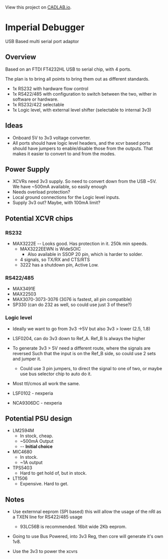 View this project on [CADLAB.io](https://cadlab.io/project/1894). 

# Imperial Debugger #

USB Based multi serial port adaptor

## Overview ##

Based on an FTDI FT4232HL USB to serial chip, with 4 ports. 

The plan is to bring all points to bring them out as different standards.

 * 1x RS232 with hardware flow control
 * 1x RS422/485 with configuration to switch between the two, wither in software or hardware.
 * 1x RS232/422 selectable
 * 1x Logic level, with external level shifter (selectable to internal 3v3)
 
## Ideas ##

 * Onboard 5V to 3v3 voltage converter.
 * All ports should have logic level headers, and the xcvr based ports should have
   jumpers to enable/disable those  from the outputs. That makes it easier to convert to and from the modes.
 
## Power Supply ##

 * XCVRs need 3v3 supply. So need to convert down from the USB ~5V. We have ~500mA available, so easily enough
 * Needs overload protection?
 * Local ground connections for the Logic level inputs.
 * Supply 3v3 out? Maybe, with 100mA limit?
 
 
## Potential XCVR chips

### RS232
  * MAX3222E -- Looks good. Has protection in it. 250k min speeds.
    * MAX3222EEWN is WideSOIC
	  * Also available in SSOP 20 pin, which is harder to solder.
    * 4 signals, so TX/RX and CTS/RTS
	* 3222 has a shutdown pin, Active Low.

### RS422/485

  * MAX3491E
  * MAX22503
  * MAX3070-3073-3076 (3076 is fastest, all pin compatible)
  * SP330 (can do 232 as well, so could use just 3 of these?)
  
### Logic level
 
  * Ideally we want to go from 3v3 ->5V but also 3v3 > lower (2.5, 1.8)
  * LSF0204, can do 3v3 down to Ref\_A. Ref\_B Is always the higher
  * To generate 3v3 > 5V need a different route, where the signals are reversed
    Such that the input is on the Ref_B side, so could use 2 sets and jumper it.
	* Could use 3 pin jumpers, to direct the signal to one of two, or maybe use
	bus selector chip to auto do it.
  * Most ttl/cmos all work the same.

  * LSF0102 - nexperia
  * NCA9306DC - nexperia

## Potential PSU design

 * LM2594M
   * In stock, cheap.
   * ~500mA Output
   * -- **Initial choice**
 * MIC4680
   * In stock.
   * ~1A output
 * TPS5403
   * Hard to get hold of, but in stock.
 * LT1506
   * Expensive. Hard to get.
   
## Notes

 * Use externnal eeprom (SPI based) this will allow the usage of the nRI as a TXEN line for RS422/485 usage
   * 93LC56B is recommended. 16bit wide 2Kb eeprom.
 
 * Going to use Bus Powered, into 3v3 Reg, then core will generate it's own 1v8.
 * Use the 3v3 to power the xcvrs
 

